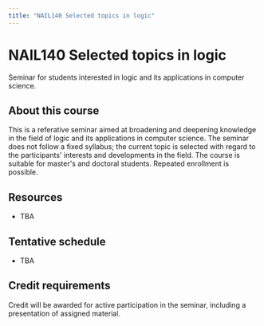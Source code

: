 ```yaml
---
title: "NAIL140 Selected topics in logic"
---
```


# NAIL140 Selected topics in logic

Seminar for students interested in logic and its applications in computer science.

## About this course

This is a referative seminar aimed at broadening and deepening knowledge in the field of logic and its applications in computer science. The seminar does not follow a fixed syllabus; the current topic is selected with regard to the participants' interests and developments in the field. The course is suitable for master's and doctoral students. Repeated enrollment is possible.

## Resources

* TBA


## Tentative schedule

* TBA

## Credit requirements

Credit will be awarded for active participation in the seminar, including a presentation of assigned material.

